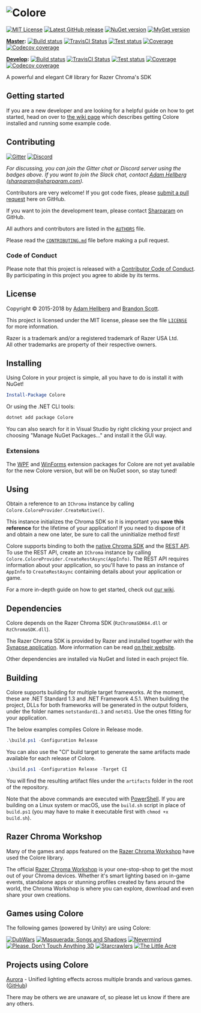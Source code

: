 # ![Colore][colorelogo]

[![MIT License][licensebadge]][license]
[![Latest GitHub release][ghreleasebadge]][ghrelease]
[![NuGet version][ngverbadge]][ng]
[![MyGet version][mgverbadge]][mg]

**[Master][master]:**
[![Build status][appveyor-master-badge]][appveyor-master-status]
[![TravisCI Status][travis-master-badge]][travis-master-status]
[![Test status][test-master-badge]][test-master-status]
[![Coverage][coveralls-master-badge]][coveralls-master]
[![Codecov coverage][codecov-master-badge]][codecov-master]

**[Develop][develop]:**
[![Build status][appveyor-develop-badge]][appveyor-develop-status]
[![TravisCI Status][travis-develop-badge]][travis-develop-status]
[![Test status][test-develop-badge]][test-develop-status]
[![Coverage][coveralls-develop-badge]][coveralls-develop]
[![Codecov coverage][codecov-develop-badge]][codecov-develop]

A powerful and elegant C# library for Razer Chroma's SDK

Getting started
---------------

If you are a new developer and are looking for a helpful guide on how to get started, head on over to
[the wiki page][getting-started] which describes getting Colore installed and running some example code.

Contributing
------------

[![Gitter][gitterbadge]][gitter]
[![Discord][discordbadge]][discord]

*For discussing, you can join the Gitter chat or Discord server using the badges above. If you want to join the Slack chat, contact [Adam Hellberg][sharp] ([sharparam@sharparam.com](mailto:sharparam@sharparam.com)).*

Contributors are very welcome! If you got code fixes, please [submit a pull request][newpull] here on GitHub.

If you want to join the development team, please contact [Sharparam][sharp] on GitHub.

All authors and contributors are listed in the [`AUTHORS`](AUTHORS) file.

Please read the [`CONTRIBUTING.md`](CONTRIBUTING.md) file before making a pull request.

### Code of Conduct
Please note that this project is released with a [Contributor Code of Conduct][coc].
By participating in this project you agree to abide by its terms.

License
-------

Copyright &copy; 2015-2018 by [Adam Hellberg][sharp] and [Brandon Scott][bs].

This project is licensed under the MIT license, please see the file [`LICENSE`](LICENSE) for more information.

Razer is a trademark and/or a registered trademark of Razer USA Ltd.  
All other trademarks are property of their respective owners.

Installing
----------

Using Colore in your project is simple, all you have to do is install it with NuGet!

```powershell
Install-Package Colore
```

Or using the .NET CLI tools:

```powershell
dotnet add package Colore
```

You can also search for it in Visual Studio by right clicking your project and choosing "Manage NuGet Packages..." and install it the GUI way.

### Extensions

The [WPF][colore-wpf] and [WinForms][colore-winforms] extension packages for Colore are not yet available for the new Colore version, but will be on NuGet soon, so stay tuned!

Using
-----

Obtain a reference to an `IChroma` instance by calling `Colore.ColoreProvider.CreateNative()`.

This instance initializes the Chroma SDK so it is important you **save this reference** for the lifetime of your application!
If you need to dispose of it and obtain a new one later, be sure to call the uninitialize method first!

Colore supports binding to both the [native Chroma SDK][chroma-native] and the [REST API][chroma-rest].
To use the REST API, create an `IChroma` instance by calling `Colore.ColoreProvider.CreateRestAsync(AppInfo)`.
The REST API requires information about your application, so you'll have to pass an instance of `AppInfo` to `CreateRestAsync` containing details about your application or game.

For a more in-depth guide on how to get started, check out [our wiki][getting-started].

Dependencies
------------

Colore depends on the Razer Chroma SDK (`RzChromaSDK64.dll` or `RzChromaSDK.dll`).

The Razer Chroma SDK is provided by Razer and installed together with the [Synapse application][synapse].
More information can be read [on their website][rzdev].

Other dependencies are installed via NuGet and listed in each project file.

Building
--------

Colore supports building for multiple target frameworks.
At the moment, these are .NET Standard 1.3 and .NET Framework 4.5.1.
When building the project, DLLs for both frameworks will be generated in the output folders, under the folder names `netstandard1.3` and `net451`.
Use the ones fitting for your application.

The below examples compiles Colore in Release mode.

```powershell
.\build.ps1 -Configuration Release
```

You can also use the "CI" build target to generate the same artifacts made available for each release of Colore.

```powershell
.\build.ps1 -Configuration Release -Target CI
```

You will find the resulting artifact files under the `artifacts` folder in the root of the repository.

Note that the above commands are executed with [PowerShell][ps]. If you are building on a Linux system or macOS,
use the `build.sh` script in place of `build.ps1` (you may have to make it executable first with `chmod +x build.sh`).

Razer Chroma Workshop
---------------------

Many of the games and apps featured on the [Razer Chroma Workshop][workshop] have used the Colore library.

The official [Razer Chroma Workshop][workshop] is your one-stop-shop to get the most out of your Chroma devices. Whether it's smart lighting based on in-game events, standalone apps or stunning profiles created by fans around the world, the Chroma Workshop is where you can explore, download and even share your own creations.

Games using Colore
------------------

The following games (powered by Unity) are using Colore:

[![DubWars](http://cdn.akamai.steamstatic.com/steam/apps/290000/capsule_184x69.jpg)](http://store.steampowered.com/app/290000/)
[![Masquerada: Songs and Shadows](http://cdn.akamai.steamstatic.com/steam/apps/459090/capsule_184x69.jpg)](http://store.steampowered.com/app/459090/)
[![Nevermind](http://cdn.akamai.steamstatic.com/steam/apps/342260/capsule_184x69.jpg)](http://store.steampowered.com/app/342260/)
[![Please, Don't Touch Anything 3D](http://cdn.akamai.steamstatic.com/steam/apps/529590/capsule_184x69.jpg)](http://store.steampowered.com/app/529590/)
[![Starcrawlers](http://cdn.akamai.steamstatic.com/steam/apps/318970/capsule_184x69.jpg)](http://store.steampowered.com/app/318970/)
[![The Little Acre](http://cdn.akamai.steamstatic.com/steam/apps/423590/capsule_184x69.jpg)](http://store.steampowered.com/app/423590/)

Projects using Colore
---------------------

[Aurora](http://aurora.lastbullet.net/) - Unified lighting effects across multiple brands and various games. ([GitHub](https://github.com/antonpup/Aurora))

There may be others we are unaware of, so please let us know if there are any others.

[coc]: CODE_OF_CONDUCT.md
[getting-started]: https://github.com/chroma-sdk/Colore/wiki/Getting-started
[newpull]: ../../pull/new/develop
[sharp]: https://github.com/Sharparam
[contrib]: CONTRIBUTING.md
[bs]: https://github.com/brandonscott
[master]: https://github.com/chroma-sdk/Colore/tree/master
[develop]: https://github.com/chroma-sdk/Colore/tree/develop

[license]: http://opensource.org/licenses/MIT
[licensebadge]: https://img.shields.io/badge/license-MIT-blue.svg
[ghrelease]: https://github.com/chroma-sdk/Colore/releases
[ghreleasebadge]: https://img.shields.io/github/release/chroma-sdk/Colore.svg?logo=github
[ng]: https://www.nuget.org/packages/Colore
[ngverbadge]: https://img.shields.io/nuget/v/Colore.svg
[mg]: https://www.myget.org/feed/chroma-sdk/package/nuget/Colore
[mgverbadge]: https://img.shields.io/myget/chroma-sdk/vpre/Colore.svg?label=myget

[appveyor-develop-status]: https://ci.appveyor.com/project/Corale/colore/branch/develop
[appveyor-develop-badge]: https://ci.appveyor.com/api/projects/status/st3y6fo0jqvhd8cg/branch/develop?svg=true
[travis-develop-status]: https://travis-ci.org/chroma-sdk/Colore
[travis-develop-badge]: https://travis-ci.org/chroma-sdk/Colore.svg?branch=develop
[test-develop-status]: https://ci.appveyor.com/project/Corale/colore/branch/develop/tests
[test-develop-badge]: https://img.shields.io/appveyor/tests/corale/Colore/develop.svg
[coveralls-develop]: https://coveralls.io/github/chroma-sdk/Colore?branch=develop
[coveralls-develop-badge]: https://coveralls.io/repos/github/chroma-sdk/Colore/badge.svg?branch=develop
[codecov-develop]: https://codecov.io/gh/chroma-sdk/Colore/branch/develop
[codecov-develop-badge]: https://codecov.io/gh/chroma-sdk/Colore/branch/develop/graph/badge.svg

[appveyor-master-status]: https://ci.appveyor.com/project/Corale/colore/branch/master
[appveyor-master-badge]: https://ci.appveyor.com/api/projects/status/st3y6fo0jqvhd8cg/branch/master?svg=true
[travis-master-status]: https://travis-ci.org/chroma-sdk/Colore
[travis-master-badge]: https://travis-ci.org/chroma-sdk/Colore.svg?branch=master
[test-master-status]: https://ci.appveyor.com/project/Corale/colore/branch/master/tests
[test-master-badge]: https://img.shields.io/appveyor/tests/corale/Colore/master.svg
[coveralls-master]: https://coveralls.io/github/chroma-sdk/Colore
[coveralls-master-badge]: https://coveralls.io/repos/github/chroma-sdk/Colore/badge.svg
[codecov-master]: https://codecov.io/gh/chroma-sdk/Colore
[codecov-master-badge]: https://codecov.io/gh/chroma-sdk/Colore/branch/master/graph/badge.svg

[gitter]: https://gitter.im/chroma-sdk/Colore?utm_source=badge&utm_medium=badge&utm_campaign=pr-badge
[gitterbadge]: https://badges.gitter.im/Join%20Chat.svg
[discord]: https://discord.gg/4ysuMYK
[discordbadge]: https://img.shields.io/discord/342761229544194048.svg?label=discord&logo=discord

[colorelogo]: https://files.sharparam.com/2017/10/31/colore-logo.png
[colore-wpf]: https://github.com/chroma-sdk/Colore.Wpf
[colore-winforms]: https://github.com/chroma-sdk/Colore.WinForms

[rzdev]: http://developer.razerzone.com/chroma
[synapse]: https://www.razerzone.com/synapse
[chroma-native]: https://assets.razerzone.com/dev_portal/C%2B%2B/html/index.html
[chroma-rest]: https://assets.razerzone.com/dev_portal/REST/html/index.html

[ps]: https://docs.microsoft.com/en-us/powershell/

[workshop]: http://www.razerzone.com/chroma-workshop/
